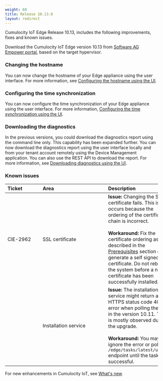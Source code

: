 ```yaml
---
weight: 60
title: Release 10.13.0
layout: redirect
---
```


Cumulocity IoT Edge Release 10.13, includes the following improvements, fixes and known issues.

Download the Cumulocity IoT Edge version 10.13 from [Software AG Empower portal](https://empower.softwareag.com), based on the target hypervisor.

### Changing the hostname

You can now change the hostname of your Edge appliance using the user interface. For more information, see [Configuring the hostname using the UI](https://cumulocity.com/guides/edge/configuration/#configuring-the-hostname).

### Configuring the time synchronization

You can now configure the time synchronization of your Edge appliance using the user interface. For more information, [Configuring the time synchronization using the UI](https://cumulocity.com/guides/edge/configuration/#configuring-the-time-synchronization-using-the-ui).

### Downloading the diagnostics

In the previous versions, you could download the diagnostics report using the command line only. This capability has been expanded further. You can now download the diagnostics report using the user interface locally and from your tenant account remotely using the Device Management application. You can also use the REST API to download the report. For more information, see [Downloading diagnostics using the UI](https://cumulocity.com/guides/edge/diagnostics-and-support/#diagnostic-report-through-ui).

### Known issues

|<div style="width:100px">Ticket</div>|<div style="width:200px">Area</div>|Description
|:---|:---|:---
|CIE-2962|SSL certificate|**Issue:** Changing the SSL certificate fails. This issue occurs because the ordering of the certificates chain is incorrect.<br><br>**Workaround:** Fix the certificate ordering as described in the [Prerequisites](https://cumulocity.com/guides/edge/installation/#prerequisites) section or generate a self signed certificate. Do not reboot the system before a new certificate has been successfully installed.
||Installation service|**Issue:** The installation service might return an HTTPS status code 408 error when polling the task in the version 10.11. This is mostly observed during the upgrade.<br><br>**Workaround:** You may ignore the error or poll the `/edge/tasks/latest/update` endpoint until the task is successful. 

For new enhancements in Cumulocity IoT, see [What's new](/release-10-11-0/whatsnew-10-11-0/).
